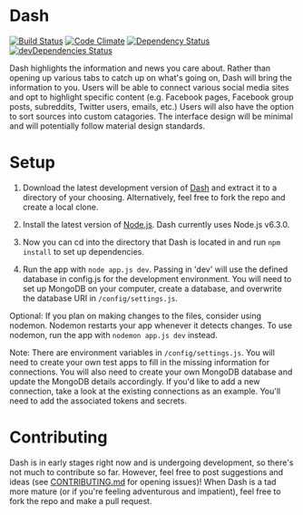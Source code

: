 # Dash

[![Build Status](https://travis-ci.org/alanplotko/Dash.svg?branch=master)](https://travis-ci.org/alanplotko/Dash)
[![Code Climate](https://codeclimate.com/github/alanplotko/Dash/badges/gpa.svg)](https://codeclimate.com/github/alanplotko/Dash)
[![Dependency Status](https://img.shields.io/david/alanplotko/Dash.svg?style=flat)](https://david-dm.org/alanplotko/Dash)
[![devDependencies Status](https://img.shields.io/david/dev/alanplotko/Dash.svg?style=flat)](https://david-dm.org/alanplotko/Dash#info=devDependencies)

Dash highlights the information and news you care about. Rather than opening up various tabs to catch up on what's going on, Dash will bring the information to you. Users will be able to connect various social media sites and opt to highlight specific content (e.g. Facebook pages, Facebook group posts, subreddits, Twitter users, emails, etc.) Users will also have the option to sort sources into custom catagories. The interface design will be minimal and will potentially follow material design standards.

# Setup

1) Download the latest development version of [Dash](https://github.com/alanplotko/Dash/archive/develop.zip) and extract it to a directory of your choosing. Alternatively, feel free to fork the repo and create a local clone.

2) Install the latest version of [Node.js](https://nodejs.org/en/). Dash currently uses Node.js v6.3.0.

3) Now you can cd into the directory that Dash is located in and run `npm install` to set up dependencies.

4) Run the app with `node app.js dev`. Passing in 'dev' will use the defined database in config.js for the development environment. You will need to set up MongoDB on your computer, create a database, and overwrite the database URI in `/config/settings.js`.

Optional: If you plan on making changes to the files, consider using nodemon. Nodemon restarts your app whenever it detects changes. To use nodemon, run the app with `nodemon app.js dev` instead.

Note: There are environment variables in `/config/settings.js`. You will need to create your own test apps to fill in the missing information for connections. You will also need to create your own MongoDB database and update the MongoDB details accordingly. If you'd like to add a new connection, take a look at the existing connections as an example. You'll need to add the associated tokens and secrets.

# Contributing

Dash is in early stages right now and is undergoing development, so there's not much to contribute so far. However, feel free to post suggestions and ideas (see [CONTRIBUTING.md](https://github.com/alanplotko/Dash/blob/master/CONTRIBUTING.md) for opening issues)! When Dash is a tad more mature (or if you're feeling adventurous and impatient), feel free to fork the repo and make a pull request.
